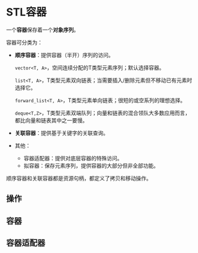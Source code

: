 # STL容器

一个**容器**保存着一个**对象序列**。

容器可分类为：

- **顺序容器**：提供容器（半开）序列的访问。

  `vector<T, A>`，空间连续分配的T类型元素序列；默认选择容器。

  `list<T, A>`，T类型元素双向链表；当需要插入/删除元素但不移动已有元素时选择它。

  `forward_list<T, A>`，T类型元素单向链表；很短的或空系列的理想选择。

  `deque<T,Z>`，T类型元素双端队列；向量和链表的混合领队大多数应用而言，都比向量和链表其中之一要慢。

- **关联容器**：提供基于关键字的关联查询。
- 其他：
  - 容器适配器：提供对底层容器的特殊访问。
  - 拟容器：保存元素序列，提供容器的大部分但非全部功能。

顺序容器和关联容器都是资源句柄，都定义了拷贝和移动操作。

## 操作



## 容器



## 容器适配器







